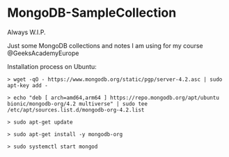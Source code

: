 # MongoDB-SampleCollection

Always W.I.P.

Just some MongoDB collections and notes I am using for my course @GeeksAcademyEurope

Installation process on Ubuntu: 

```
> wget -qO - https://www.mongodb.org/static/pgp/server-4.2.asc | sudo apt-key add -

> echo "deb [ arch=amd64,arm64 ] https://repo.mongodb.org/apt/ubuntu bionic/mongodb-org/4.2 multiverse" | sudo tee /etc/apt/sources.list.d/mongodb-org-4.2.list

> sudo apt-get update

> sudo apt-get install -y mongodb-org

> sudo systemctl start mongod
```


